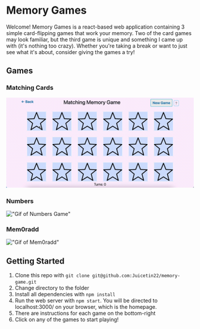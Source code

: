 # Memory Games

Welcome! Memory Games is a react-based web application containing 3 simple card-flipping games that work your memory. Two of the card games may look familiar, but the third game is unique and something I came up with (it's nothing too crazy). Whether you're taking a break or want to just see what it's about, consider giving the games a try!

## Games

### Matching Cards
!["Gif of Matching Cards Game"](https://github.com/Juicetin22/memory-game/blob/main/docs/matching-cards.gif)

### Numbers

!["Gif of Numbers Game"](https://github.com/Juicetin22/memory-game/blob/main/docs/numbers.gif)

### Mem0radd

!["Gif of Mem0radd"](https://github.com/Juicetin22/memory-game/blob/main/docs/memoradd.gif)

## Getting Started

1. Clone this repo with `git clone git@github.com:Juicetin22/memory-game.git`
2. Change directory to the folder
3. Install all dependencies with `npm install`
4. Run the web server with `npm start`. You will be directed to localhost:3000/ on your browser, which is the homepage.
5. There are instructions for each game on the bottom-right
6. Click on any of the games to start playing!